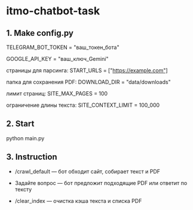 # itmo-chatbot-task

## 1. Make config.py

TELEGRAM_BOT_TOKEN = "ваш_токен_бота"

GOOGLE_API_KEY = "ваш_ключ_Gemini"

страницы для парсинга: START_URLS = ["https://example.com"] 

папка для сохранения PDF: DOWNLOAD_DIR = "data/downloads"       

лимит страниц: SITE_MAX_PAGES = 100                 

ограничение длины текста: SITE_CONTEXT_LIMIT = 100_000         

## 2. Start
python main.py

## 3. Instruction
- /crawl_default — бот обходит сайт, собирает текст и PDF

- Задайте вопрос — бот предложит подходящие PDF или ответит по тексту

- /clear_index — очистка кэша текста и списка PDF

